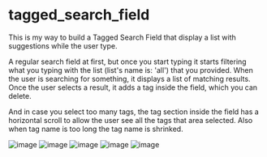 # tagged_search_field
This is my way to build a Tagged Search Field that display a list with suggestions while the user type.

A regular search field at first, but once you start typing it starts filtering what you typing with the list (list's name is: 'all') that you provided. 
When the user is searching for something, it displays a list of matching results. 
Once the user selects a result, it adds a tag inside the field, which you can delete. 

And in case you select too many tags, the tag section inside the field has a horizontal scroll to allow the user see all the tags that area selected. 
Also when tag name is too long the tag name is shrinked. 

![image](https://user-images.githubusercontent.com/40846433/140552495-a45dc915-e1fe-4683-bc61-ad1b3a50f6c5.png)
![image](https://user-images.githubusercontent.com/40846433/140552533-9626eb1e-9f89-4735-ae8f-88b3de878cdf.png)
![image](https://user-images.githubusercontent.com/40846433/140552570-b4ae9da3-c45d-492d-8155-de590cea1dc8.png)
![image](https://user-images.githubusercontent.com/40846433/140552601-2da15600-21eb-4cc8-8e21-ce2378433067.png)
![image](https://user-images.githubusercontent.com/40846433/140552649-4e2be01a-d436-4808-9c75-094a524b3a57.png)

